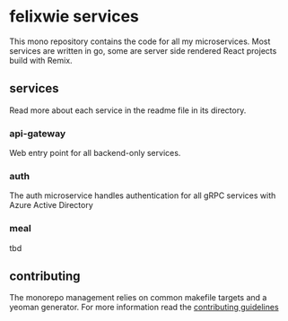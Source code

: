 # felixwie services

This mono repository contains the code for all my microservices.
Most services are written in go, some are server side rendered React projects build with Remix.

## services

Read more about each service in the readme file in its directory.

### api-gateway

Web entry point for all backend-only services.

### auth

The auth microservice handles authentication for all gRPC services with Azure Active Directory

### meal

tbd

## contributing

The monorepo management relies on common makefile targets and a yeoman generator. For more information read the [contributing guidelines](contributing.md)
